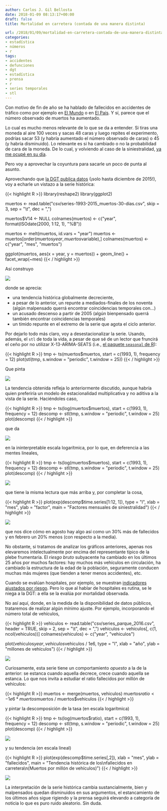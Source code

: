 ```yaml
---
author: Carlos J. Gil Bellosta
date: 2018-01-09 08:13:17+00:00
draft: false
title: Mortalidad en carretera (contada de una manera distinta)

url: /2018/01/09/mortalidad-en-carretera-contada-de-una-manera-distinta/
categories:
- estadística
- números
- r
tags:
- accidentes
- defunciones
- dgt
- estadística
- prensa
- r
- series temporales
- stl
---
```


Con motivo de fin de año se ha hablado de fallecidos en accidentes de tráfico como por ejemplo en [El Mundo](http://www.elmundo.es/motor/2018/01/03/5a4cb63a468aeb18298b45c4.html) o en [El País](https://elpais.com/elpais/2018/01/06/hechos/1515272812_112078.html). Y sí, parece que el número observado de muertos ha aumentado.

Lo cual es mucho menos relevante de lo que se da a entender. Si tiras una moneda al aire 100 veces y sacas 48 caras y luego repites el experimento, podrías sacar 53 (y habría aumentado el número observado de caras) o 45 (y habría disminuido). Lo relevante es si ha cambiado o no la probabilidad de cara de la moneda. De lo cual, y volviendo al caso de la siniestralidad, [ya me ocupé en su día](https://www.datanalytics.com/2017/01/18/va-de-si-hay-una-o-dos-lambdas/).

Pero voy a aprovechar la coyuntura para sacarle un poco de punta al asunto.

Aprovechando que [la DGT publica datos](http://www.dgt.es/es/seguridad-vial/estadisticas-e-indicadores/accidentes-30dias/series-historicas/) (¡solo hasta diciembre de 2015!), voy a echarle un vistazo a la serie histórica:

{{< highlight R >}}
library(reshape2)
library(ggplot2)

muertos <- read.table("csv/series-1993-2015_muertos-30-dias.csv",
                        skip = 3, sep = "\t", dec = ",")

muertos$V14 <- NULL
colnames(muertos) <- c("year", format(ISOdate(2000, 1:12, 1), "%B"))

muertos <- melt(muertos, id.vars = "year")
muertos <- muertos[order(muertos$year, muertos$variable),]
colnames(muertos) <- c("year", "mes", "muertos")

ggplot(muertos, aes(x = year, y = muertos)) +
    geom_line() +
    facet_wrap(~mes)
{{< / highlight >}}

Así construyo

![](/wp-uploads/2018/01/serie_historica_muertos_carretera.png#center)

donde se aprecia:

* una tendencia histórica globalmente decreciente,
* a pesar de lo anterior, un repunte a mediados-finales de los noventa (algún malpensado querrá encontrar coincidencias temporales con...)
* un acusado descenso a partir de 2005 (algún bienpensado querrá también encontrar coincidencias temporales)
* un tímido repunte en el extremo de la serie que agota el ciclo anterior.

Por dejarlo todo más claro, voy a desestacionalizar la serie. Usando, además, el `stl` de toda la vida, a pesar de que sé de un lector que fruncirá el ceño por no utilizar X-13-ARIMA-SEATS (i.e., [el paquete `seasonal` de R](https://cran.r-project.org/web/packages/seasonal/index.html)):

{{< highlight R >}}
tmp <- ts(muertos$muertos, start = c(1993, 1), frequency = 12)
plot(stl(tmp, s.window = "periodic", t.window = 25))
{{< / highlight >}}

Que pinta

![](/wp-uploads/2018/01/descomp_serie_aditiva.png#center)

La tendencia obtenida refleja lo anteriormente discutido, aunque habría quien preferiría un modelo de estacionalidad multiplicativa y no aditiva a la vista de la serie. Haciéndoles caso,



{{< highlight R >}}
tmp <- ts(log(muertos$muertos), start = c(1993, 1), frequency = 12)
descomp <- stl(tmp, s.window = "periodic", t.window = 25)
plot(descomp)
{{< / highlight >}}

que da

![](/wp-uploads/2018/01/descomp_escala_log.png#center)

en la ininterpretable escala logarítmica, por lo que, en deferencia a las mentes lineales,



{{< highlight R >}}
tmp <- ts(log(muertos$muertos), start = c(1993, 1), frequency = 12)
descomp <- stl(tmp, s.window = "periodic", t.window = 25)
plot(descomp)
{{< / highlight >}}

![](/wp-uploads/2018/01/siniestralidad_tendencia_multiplicativa.png#center)

que tiene la misma lectura que más arriba y, por completar la cosa,

{{< highlight R >}}
plot(exp(descomp$time.series[1:12, 1]), type = "l",
        xlab = "mes", ylab = "factor",
        main = "Factores mensuales de siniestralidad")
{{< / highlight >}}

![](/wp-uploads/2018/01/siniestralidad_factores_mensuales.png#center)

que nos dice cómo en agosto hay algo así como un 30% más de fallecidos y en febrero un 20% menos (con respecto a la media).

No obstante, si tratamos de analizar los gráficos anteriores, apenas nos elevaremos intelectualmente por encima del representante típico de la plebe frumentaria. El _riesgo bruto_ subyacente ha cambiado en los últimos 25 años por muchos factores: hay muchos más vehículos en circulación, ha cambiado la estructura de la edad de la población, seguramente conducen muchas más mujeres (que tienden a tener menos accidentes), etc.

Cuando se evalúan hospitales, por ejemplo, se muestran [indicadores ajustados por riesgo](https://en.wikipedia.org/wiki/Risk_adjusted_mortality_rate). Pero lo que al hablar de hospitales es rutina, se le niega a la DGT: a ella se la evalúa por mortalidad observada.

No así aquí, donde, en la medida de la disponibilidad de datos públicos, trataremos de realizar algún mínimo ajuste. Por ejemplo, incorporando el número total de vehículos,

{{< highlight R >}}
vehiculos <- read.table("csv/series_parque_2016.csv", header = TRUE, skip = 2, sep = "\t", dec = ",")
vehiculos <- vehiculos[, c(1, ncol(vehiculos))]
colnames(vehiculos) <- c("year", "vehiculos")

plot(vehiculos$year, vehiculos$vehiculos / 1e6,
        type = "l", xlab = "año", ylab = "millones de vehículos")
{{< / highlight >}}

![](/wp-uploads/2018/01/siniestralidad_numero_vehiculos.png#center)

Curiosamente, esta serie tiene un comportamiento _opuesto_ a la de la anterior: se estanca cuando aquella decrece, crece cuando aquella se estanca. Lo que nos invita a estudiar el ratio fallecidos por millón de vehículos:

{{< highlight R >}}
muertos <- merge(muertos, vehiculos)
muertos$ratio <- 1e6 * muertos$muertos / muertos$vehiculos
{{< / highlight >}}

y pintar la descomposición de la tasa (en escala logarítmica)

{{< highlight R >}}
    tmp <- ts(log(muertos$ratio), start = c(1993, 1), frequency = 12)
    descomp <- stl(tmp, s.window = "periodic", t.window = 25)
    plot(descomp)
{{< / highlight >}}

![](/wp-uploads/2018/01/siniestralidad_descomp_tasa.png#center)

y su tendencia (en escala lineal)

{{< highlight R >}}
    plot(exp(descomp$time.series[,2]),
         xlab = "mes", ylab = "fallecidos",
         main = "Tendencia histórica de los\nfallecidos en carretera\n(Muertos por millón de vehículos)")
{{< / highlight >}}

![](/wp-uploads/2018/01/sinistralidad_tendencia_ratio.png#center)

La interpretación de la serie histórica cambia sustancialmente, bien y malpensados quedan disminuidos en sus argumentos, el estancamiento de los últimos años sigue rigiendo y la prensa seguirá elevando a categoría de noticia lo que es puro ruido aleatorio. Sin duda.